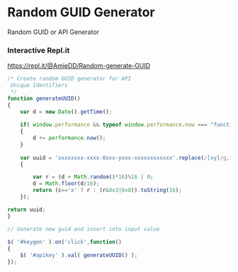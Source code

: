 # Random GUID Generator
Random GUID or API Generator

### Interactive Repl.it

https://repl.it/@AmieDD/Random-generate-GUID

```javascript
/* Create random GUID generator for API 
 Unique Identifiers
 */
function generateUUID()
{
	var d = new Date().getTime();
	
	if( window.performance && typeof window.performance.now === "function" )
	{
		d += performance.now();
	}
	
	var uuid = 'xxxxxxxx-xxxx-8xxx-yxxx-xxxxxxxxxxxx'.replace(/[xy]/g, function(c)
	{

		var r = (d + Math.random()*16)%16 | 0;
		d = Math.floor(d/16);
		return (c=='x' ? r : (r&0x3|0x8)).toString(16);
	});

return uuid;
}

// Generate new guid and insert into input value
 
$( '#keygen' ).on('click',function()
{
	$( '#apikey' ).val( generateUUID() );
});
```
